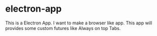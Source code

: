 # electron-app
This is a Electron App. 
I want to make a browser like app. 
This app will provides some custom futures like Always on top Tabs. 

